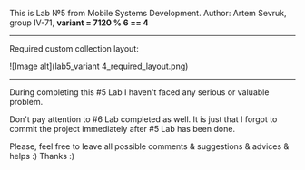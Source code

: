 This is Lab №5 from Mobile Systems Development.
Author: Artem Sevruk, group IV-71, **variant = 7120 % 6 == 4**
_____
Required custom collection layout:

![Image alt](lab5_variant 4_required_layout.png)

_____
During completing this #5 Lab I haven't faced any serious or valuable problem.

Don't pay attention to #6 Lab completed as well. It is just that I forgot to commit the project immediately after #5 Lab has been done.

Please, feel free to leave all possible comments & suggestions & advices & helps :) Thanks :)
